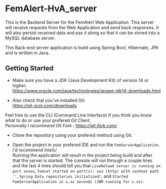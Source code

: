 # FemAlert-HvA_server

This is the Backend Server for the FemAlert Web Application. This server will receive requests from the Web Application and send back responses. 
It will also persist received data and pas it along so that it can be stored into a MySQL database server.

This Back-end server application is build using Spring Boot, Hibernate, JPA and is written in Java.

## Getting Started

- Make sure you have a JDK (Java Development Kit) of version 14 or higher:  
https://www.oracle.com/java/technologies/javase-jdk14-downloads.html

- Also check that you've installed Git:  
https://git-scm.com/downloads

Feel free to use the CLI (Command Line Interface) if you think you know what to do or use your prefered Git Client.  
*Personally I recommend Git Fork : https://git-fork.com/*

- Clone the repository using your prefered method using Git.

- Open the project in your prefered IDE and run the `FemServerApplication`. *I'd recommend InteliJ*  
Running the application will result in the project being build and after that the server is started.
The console will run through a couple lines and the last 4 lines should tell you that `LiveReload server is running on port xxxxx`,
`Tomcat started on port(s): xxx (http) with context path ''`, `Spring Data repositories initialized!`, 
and `Started FemServerApplication in x.xx seconds (JBM running for x.xx)`.
